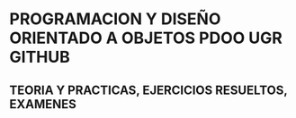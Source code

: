 # PROGRAMACION Y DISEÑO ORIENTADO A OBJETOS PDOO UGR GITHUB
## TEORIA Y PRACTICAS, EJERCICIOS RESUELTOS, EXAMENES
